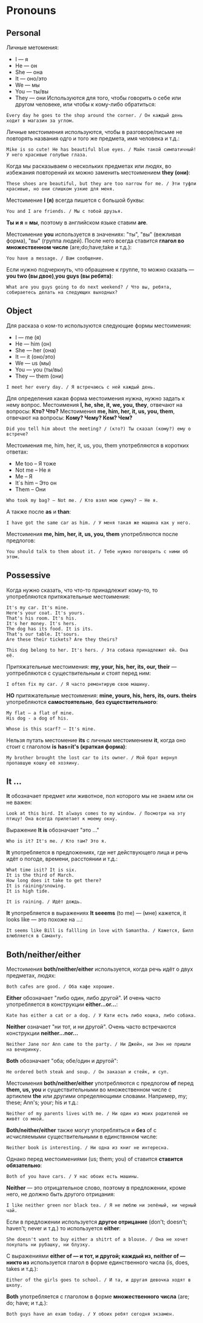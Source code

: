 # Pronouns

## Personal

Личные метомения:
* I — я
* He — он
* She — она
* It — оно/это
* We — мы
* You — ты/вы
* They — они
Используются для того, чтобы говорить о себе или другом человеке, или чтобы к кому-либо обратиться:
```
Every day he goes to the shop around the corner. / Он каждый день ходит в магазин за углом.
```
Личные местоимения используются, чтобы в разговоре/письме не повторять названия одго и того же предмета, имя человека и т.д.:
```
Mike is so cute! He has beautiful blue eyes. / Майк такой симпатичный! У него красивые голубые глаза.
```
Когда мы расказываем о нескольких предметах или людях, во избежания повторений их можно заменить местоимением **they (они)**:
```
These shoes are beautiful, but they are too narrow for me. / Эти туфли красивые, но они слишком узкие для меня.
```
Местоимение **I (я)** всегда пишется с большой буквы:
```
You and I are friends. / Мы с тобой друзья.
```
**Ты и я = мы**, поэтому в английском языке ставим **are**.

Местоимение **you** используется в значениях: "ты", "вы" (вежливая форма), "вы" (группа людей). После него всегда ставится **глагол во множественном числе** (are;do;have;take и т.д.):
```
You have a message. / Вам сообщение.
```
Если нужно подчеркнуть, что обращение к группе, то можно сказать — **you two (вы двое)**,**you guys (вы ребята)**:
```
What are you guys going to do next weekend? / Что вы, ребята, собираетесь делать на следующих выходных?
```

## Object

Для расказа о ком-то используются следующие формы местоимения:

* I — me (я)
* He — him (он)
* She — her (она)
* It — it (оно/это)
* We — us (мы)
* You — you (ты/вы)
* They — them (они)
```
I meet her every day. / Я встречаюсь с ней каждый день.
```
Для определения какая форма местоимения нужна, нужно задать к нему вопрос.
Местоимения **I, he, she, it, we, you, they**, отвечают на вопросы: **Кто? Что?**
Местоимения **me, him, her, it, us, you, them**, отвечают на вопросы: **Кому? Чему? Кем? Чем?**
```
Did you tell him about the meeting? / (кто?) Ты сказал (кому?) ему о встрече?
```
Местоимения me, him, her, it, us, you, them употребляются в коротких ответах:
* Me too – Я тоже
* Not me – Не я
* Me – Я
* It`s him – Это он
* Them – Они
```
Who took my bag? — Not me. / Кто взял мою сумку? — Не я.
```
А также после **as** и **than**:
```
I have got the same car as him. / У меня такая же машина как у него.
```
Местоимения **me, him, her, it, us, you, them** употребляются после предлогов:
```
You should talk to them about it. / Тебе нужно поговорить с ними об этом.
```

## Possessive

Когда нужно сказать, что что-то принадлежит кому-то, то употребляются притяжательные местоимения:
```
It's my car. It's mine.
Here's your coat. It's yours.
That's his room. It's his.
It's her money. It's hers.
The dog has its food. It is its.
That's our table. It'sours.
Are these their tickets? Are they theirs? 
```
```
This dog belong to her. It's hers. / Эта собака принадлежит ей. Она её.
```
Притяжательные местоимения: **my, your, his, her, its, our, their** — уоптребляются с существительным и стоят перед ним:
```
I often fix my car. / Я часто ремонтирую свою машину.
```
**НО** притяжательные местоимения: **mine, yours, his, hers, its, ours. theirs** употребляются **самостоятельно**, **без существительного**:
```
My flat — a flat of mine.
His dog - a dog of his.
```
```
Whose is this scarf? — It's mine.
```
Нельзя путать местомение **its** с личным местоимением **it**, когда оно стоит с глаголом **is** **has=it's (краткая форма)**:
```
My brother brought the lost car to its owner. / Мой брат вернул пропавшую кошку её хозяину.
```

## It ...

**It** обозначает предмет или животное, пол которого мы не знаем или он не важен:
```
Look at this bird. It always comes to my window. / Посмотри на эту птицу! Она всегда прилетает к моему окну.
```
Выражение **It is** обозначает "это ..."
```
Who is it? It's me. / Кто там? Это я.
```
**It** употребляется в предложениях, где нет действующего лица и речь идёт о погоде, времени, расстоянии и т.д.:
```
What time isit? It is six.
It is the third of March.
How long does it take to get there?
It is raining/snowing.
It is high tide.
```
```
It is raining. / Идёт дождь.
```
**It** употребляется в выражениях **It seeems** (to me) — (мне) кажется, it looks like — это похоже на ...:
```
It seems like Bill is fallling in love with Samantha. / Кажется, Билл влюбляется в Саманту.
```

## Both/neither/either

Местоимения **both/neither/either** используется, когда речь идёт о двух предметах, людях:
```
Both cafes are good. / Оба кафе хорошие.
```
**Either** обозначает "либо один, либо другой". И очень часто употребляется в конструкции **either...or...**:
```
Kate has either a cat or a dog. / У Кати есть либо кошка, либо собака.
```
**Neither** означает "ни тот, и ни другой". Очень часто встречаются конструкции **neither...nor...**
```
Neither Jane nor Ann came to the party. / Ни Джейн, ни Энн не пришли на вечеринку.
```
**Both** обозначает "оба; обе/один и другой":
```
He ordered both steak and soup. / Он заказал и стейк, и суп.
```
Местоимения **both/neither/either** употребляются с предлогом **of** перед **them, us, you** и существительными во множественном числе с артиклем **the** или другими определяющими словами. Например, my; these; Ann's; your; his и т.д.:
```
Neither of my parents lives with me. / Ни один из моих родителей не живёт со мной.
```
**Both/neither/either** также могут употребляться и __без__ of с исчисляемыми существительными в единствнном числе:
```
Neither book is interesting. / Ни одна из книг не интересна.
```
Однако перед местоимениями (us; them; you) of ставится __ставится обязательно__:
```
Both of you have cars. / У нас обоих есть машины.
```
**Neither** — это отрицательное слово, поэтому в предложении, кроме него, не должно быть другого отрицания:
```
I like neither green nor black tea. / Я не люблю ни зелёный, ни черный чай.
```
Если в предложении используется **другое отрицание** (don't; doesn't; haven't; never и т.д.) то используется **either**:
```
She doesn't want to buy either a shitrt of a blouse. / Она не хочет покупать ни рубашку, ни блузку.
```
С выражениями **either of — и тот, и другой; каждый из, neither of — никто из** используется глагол в форме единственного числа (is, does, takes и т.д.):
```
Either of the girls goes to school. / И та, и другая девочка ходят в школу.
```
**Both** употребляется с глаголом в форме **множественного числа** (are; do; have; и т.д.):
```
Both guys have an exam today. / У обоих ребят сегодня экзамен.
```
